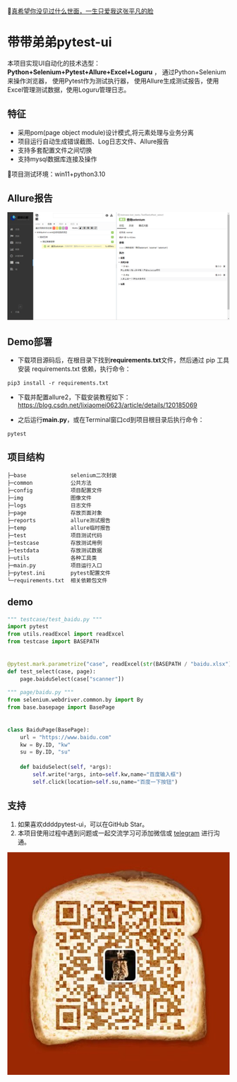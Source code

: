 :link:[真希望你没见过什么世面，一生只爱我这张平凡的脸](https://music.163.com/#/song?id=1963720173)
# 带带弟弟pytest-ui

本项目实现UI自动化的技术选型：**Python+Selenium+Pytest+Allure+Excel+Loguru** ，
通过Python+Selenium来操作浏览器， 使用Pytest作为测试执行器，
使用Allure生成测试报告，使用Excel管理测试数据，使用Loguru管理日志。

## 特征

- 采用pom(page object module)设计模式,将元素处理与业务分离
- 项目运行自动生成错误截图、Log日志文件、Allure报告
- 支持多套配置文件之间切换
- 支持mysql数据库连接及操作

:loudspeaker:项目测试环境：win11+python3.10

## Allure报告

![allure](img/allure.png)

## Demo部署

- 下载项目源码后，在根目录下找到**requirements.txt**文件，然后通过 pip 工具安装 requirements.txt 依赖，执行命令：

```shell
pip3 install -r requirements.txt
```
- 下载并配置allure2，下载安装教程如下：https://blog.csdn.net/lixiaomei0623/article/details/120185069

- 之后运行**main.py**，或在Terminal窗口cd到项目根目录后执行命令：

```shell
pytest
```

## 项目结构

```text
├─base              selenium二次封装
├─common            公共方法
├─config            项目配置文件
├─img               图像文件
├─logs              日志文件
├─page              存放页面对象
├─reports           allure测试报告
├─temp              allure临时报告
├─test              项目测试代码
├─testcase          存放测试用例
├─testdata          存放测试数据
├─utils             各种工具类
├─main.py           项目运行入口
├─pytest.ini        pytest配置文件
└─requirements.txt  相关依赖包文件
```

## demo

```python
""" testcase/test_baidu.py """
import pytest
from utils.readExcel import readExcel
from testcase import BASEPATH


@pytest.mark.parametrize("case", readExcel(str(BASEPATH / "baidu.xlsx")))
def test_select(case, page):
    page.baiduSelect(case["scanner"])
```

```python
""" page/baidu.py """
from selenium.webdriver.common.by import By
from base.basepage import BasePage


class BaiduPage(BasePage):
	url = "https://www.baidu.com"
	kw = By.ID, "kw"
	su = By.ID, "su"

	def baiduSelect(self, *args):
		self.write(*args, into=self.kw,name="百度输入框")
		self.click(location=self.su,name="百度一下按钮")
```

## 支持

1. 如果喜欢ddddpytest-ui，可以在GitHub Star。
2. 本项目使用过程中遇到问题或一起交流学习可添加微信或
[telegram](https://t.me/qingtest) 进行沟通。

![vx](img/vx.jpg)